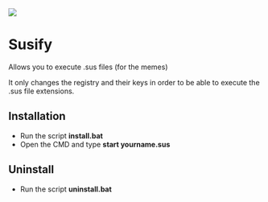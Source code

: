 <img src = "https://static.wikia.nocookie.net/among-us-wiki/images/c/c7/Red_old_design.png/revision/latest?cb=20210307225556" align="center"/>
<h1>Susify</h1>
<p>Allows you to execute .sus files (for the memes)<p>
<p>It only changes the registry and their keys in order to be able to execute the .sus file extensions.</p>
  
<h2>Installation</h2>
<ul>
  <li>Run the script <strong>install.bat</strong></li>
  <li>Open the CMD and type <strong>start yourname.sus</strong></li>
 </ul>

<h2>Uninstall</h2>
<ul>
  <li>Run the script <strong>uninstall.bat</strong></li>
 </ul>
